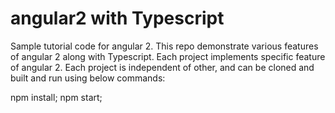 # angular2 with Typescript
Sample tutorial code for angular 2.
This repo demonstrate various features of angular 2 along with Typescript.
Each project implements specific feature of angular 2.
Each project is independent of other, and can be cloned and built and run using below commands:

npm install;
npm start;
